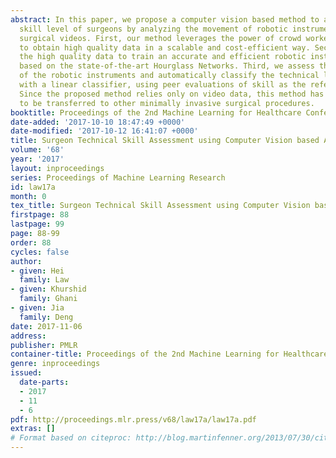 ```yaml
---
abstract: In this paper, we propose a computer vision based method to assess the technical
  skill level of surgeons by analyzing the movement of robotic instruments in robotic
  surgical videos. First, our method leverages the power of crowd workers on the internet
  to obtain high quality data in a scalable and cost-efficient way. Second, we utilize
  the high quality data to train an accurate and efficient robotic instrument tracker
  based on the state-of-the-art Hourglass Networks. Third, we assess the movement
  of the robotic instruments and automatically classify the technical level of a surgeon
  with a linear classifier, using peer evaluations of skill as the reference standard.
  Since the proposed method relies only on video data, this method has the potential
  to be transferred to other minimally invasive surgical procedures.
booktitle: Proceedings of the 2nd Machine Learning for Healthcare Conference
date-added: '2017-10-10 18:47:49 +0000'
date-modified: '2017-10-12 16:41:07 +0000'
title: Surgeon Technical Skill Assessment using Computer Vision based Analysis
volume: '68'
year: '2017'
layout: inproceedings
series: Proceedings of Machine Learning Research
id: law17a
month: 0
tex_title: Surgeon Technical Skill Assessment using Computer Vision based Analysis
firstpage: 88
lastpage: 99
page: 88-99
order: 88
cycles: false
author:
- given: Hei
  family: Law
- given: Khurshid
  family: Ghani
- given: Jia
  family: Deng
date: 2017-11-06
address: 
publisher: PMLR
container-title: Proceedings of the 2nd Machine Learning for Healthcare Conference
genre: inproceedings
issued:
  date-parts:
  - 2017
  - 11
  - 6
pdf: http://proceedings.mlr.press/v68/law17a/law17a.pdf
extras: []
# Format based on citeproc: http://blog.martinfenner.org/2013/07/30/citeproc-yaml-for-bibliographies/
---
```

